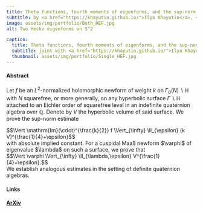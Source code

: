 ```yaml
---
title: Theta functions, fourth moments of eigenforms, and the sup-norm problem II
subtitle: by <a href="https://khayutin.github.io/">Ilya Khayutin</a>, <a href="https://pure.au.dk/portal/en/paul.nelson@math.au.dk">Paul D. Nelson</a>, and <a href="#">Raphael S. Steiner</a>.
image: assets/img/portfolio/Both_HEF.jpg
alt: Two Hecke eigenforms on S^2

caption:
  title: Theta functions, fourth moments of eigenforms, and the sup-norm problem II
  subtitle: joint with <a href="https://khayutin.github.io/">Ilya Khayutin</a> and <a href="https://pure.au.dk/portal/en/paul.nelson@math.au.dk">Paul D. Nelson</a>.
  thumbnail: assets/img/portfolio/Single_HEF.jpg
---
```


#### Abstract
Let $f$ be an $L^2$-normalized holomorphic newform of weight $k$ on $\Gamma_0(N) \backslash \mathbb{H}$ with $N$ squarefree, or more generally, on any hyperbolic surface $\Gamma \backslash \mathbb{H}$ attached to an Eichler order of squarefree level in an indefinite quaternion algebra over $\mathbb{Q}$. Denote by $V$ the hyperbolic volume of said surface.  We prove the sup-norm estimate
<div class="portfolio-latex-space">
  $$\Vert \mathrm{Im}(\cdot)^{\frac{k}{2}} f \Vert_{\infty} \ll_{\epsilon} (k V)^{\frac{1}{4}+\epsilon}$$  
</div>
with absolute implied constant. For a cuspidal Maaß newform $\varphi$ of eigenvalue $\lambda$ on such a surface, we prove that
<div class="portfolio-latex-space">
  $$\Vert \varphi \Vert_{\infty} \ll_{\lambda,\epsilon} V^{\frac{1}{4}+\epsilon}.$$  
</div>
We establish analogous estimates in the setting of definite quaternion algebras.

#### Links

**[ArXiv](https://arxiv.org/abs/2207.12351)**  

